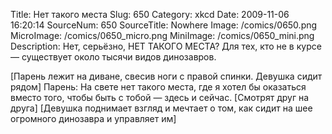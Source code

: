 Title: Нет такого места 
Slug: 650 
Category: xkcd 
Date: 2009-11-06 16:20:14 
SourceNum: 650 
SourceTitle: Nowhere 
Image: /comics/0650.png 
MicroImage: /comics/0650_micro.png 
MiniImage: /comics/0650_mini.png 
Description: Нет, серьёзно, НЕТ ТАКОГО МЕСТА? Для тех, кто не в курсе — существует около тысячи видов динозавров. 

[Парень лежит на диване, свесив ноги с правой спинки. Девушка сидит рядом]
Парень: На свете нет такого места, где я хотел бы оказаться вместо того, чтобы быть с тобой — здесь и сейчас.
[Смотрят друг на друга]
[Девушка поднимает взгляд и мечтает о том, как сидит на шее огромного динозавра и управляет им]